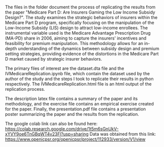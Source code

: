 The files in the folder document the process of replicating the results from the paper "Medicare Part D: Are Insurers Gaming the Low Income Subsidy Design?". The study examines the strategic behaviors of insurers within the Medicare Part D program, specifically focusing on the manipulation of the Low-Income Subsidy (LIS) design to attract low-income enrollees. The instrumental variable used is the Medicare Advantage Prescription Drug (MA-PD) share in 2006, aiming to capture the insurers' incentives and feasibility for premium manipulation. This methodology allows for an in-depth understanding of the dynamics between subsidy design and premium setting strategies, providing evidence of the distortions in the Medicare Part D market caused by strategic insurer behaviors.

The primary files of interest are the dataset.dta file and the IVMedicareReplication.ipynb file, which contain the dataset used by the author of the study and the steps I took to replicate their results in python respectively. The IVMedicareReplication.html file is an html output of the replication process.

The description latex file contains a summary of the paper and its methodology, and the exercise file contains an empirical exercise created for the paper. Finally, the presentation.pdf file contains a presentation poster summarizing the paper and the results from the replication.

The google colab link can also be found here: https://colab.research.google.com/drive/1t5m6sGnUkV-xYVY9oe6TnGBqWT4v23Fl?usp=sharing
Data was obtained from this link: https://www.openicpsr.org/openicpsr/project/112933/version/V1/view


